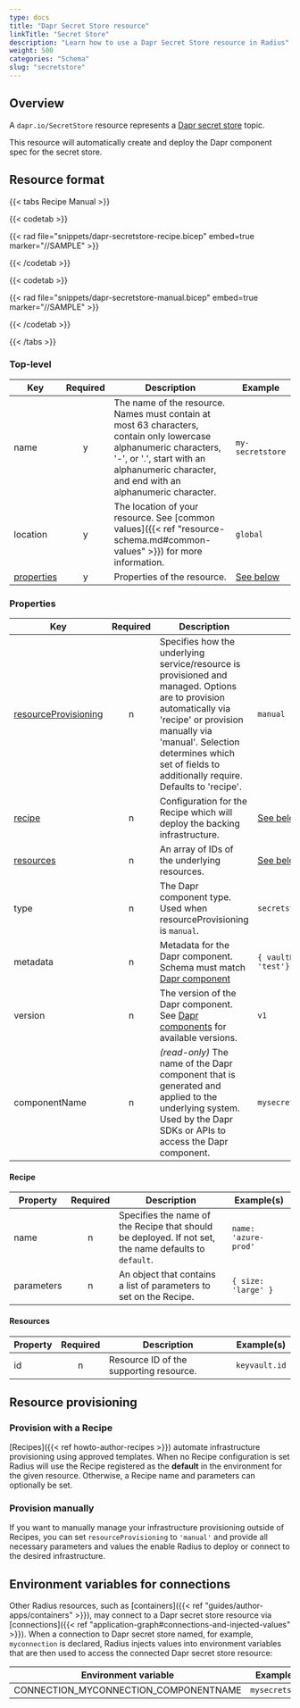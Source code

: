 ```yaml
---
type: docs
title: "Dapr Secret Store resource"
linkTitle: "Secret Store"
description: "Learn how to use a Dapr Secret Store resource in Radius"
weight: 500
categories: "Schema"
slug: "secretstore"
---
```


## Overview

A `dapr.io/SecretStore` resource represents a [Dapr secret store](https://docs.dapr.io/developing-applications/building-blocks/secrets/secrets-overview/) topic.

This resource will automatically create and deploy the Dapr component spec for the secret store.

## Resource format

{{< tabs Recipe Manual >}}

{{< codetab >}}

{{< rad file="snippets/dapr-secretstore-recipe.bicep" embed=true marker="//SAMPLE" >}}

{{< /codetab >}}

{{< codetab >}}

{{< rad file="snippets/dapr-secretstore-manual.bicep" embed=true marker="//SAMPLE" >}}

{{< /codetab >}}

{{< /tabs >}}

### Top-level

| Key  | Required | Description | Example |
|------|:--------:|-------------|---------|
| name | y | The name of the resource. Names must contain at most 63 characters, contain only lowercase alphanumeric characters, '-', or '.', start with an alphanumeric character, and end with an alphanumeric character. | `my-secretstore` |
| location | y | The location of your resource. See [common values]({{< ref "resource-schema.md#common-values" >}}) for more information. | `global`
| [properties](#properties) | y | Properties of the resource. | [See below](#properties)

### Properties

| Key  | Required | Description | Example |
|------|:--------:|-------------|---------|
| [resourceProvisioning](#resource-provisioning) | n | Specifies how the underlying service/resource is provisioned and managed. Options are to provision automatically via 'recipe' or provision manually via 'manual'. Selection determines which set of fields to additionally require. Defaults to 'recipe'. | `manual`
| [recipe](#recipe) | n | Configuration for the Recipe which will deploy the backing infrastructure. | [See below](#recipe)
| [resources](#resources)  | n | An array of IDs of the underlying resources. | [See below](#resources)
| type | n | The Dapr component type. Used when resourceProvisioning is `manual`. | `secretstores.azure.keyvault`
| metadata | n | Metadata for the Dapr component. Schema must match [Dapr component](https://docs.dapr.io/reference/components-reference/supported-secret-stores/) | `{ vaultName: {value: 'test'} }` |
| version | n | The version of the Dapr component. See [Dapr components](https://docs.dapr.io/reference/components-reference/supported-secret-stores/) for available versions. | `v1` |
| componentName | n | _(read-only)_ The name of the Dapr component that is generated and applied to the underlying system. Used by the Dapr SDKs or APIs to access the Dapr component. | `mysecretstore` |

#### Recipe

| Property | Required | Description | Example(s) |
|------|:--------:|-------------|---------|
| name | n | Specifies the name of the Recipe that should be deployed. If not set, the name defaults to `default`. | `name: 'azure-prod'`
| parameters | n | An object that contains a list of parameters to set on the Recipe. | `{ size: 'large' }`

#### Resources

| Property | Required | Description | Example(s) |
|----------|:--------:|-------------|------------|
| id | n |  Resource ID of the supporting resource. |`keyvault.id`

## Resource provisioning

### Provision with a Recipe

[Recipes]({{< ref howto-author-recipes >}}) automate infrastructure provisioning using approved templates.
When no Recipe configuration is set Radius will use the Recipe registered as the **default** in the environment for the given resource. Otherwise, a Recipe name and parameters can optionally be set.

### Provision manually

If you want to manually manage your infrastructure provisioning outside of Recipes, you can set `resourceProvisioning` to `'manual'` and provide all necessary parameters and values the enable Radius to deploy or connect to the desired infrastructure.

## Environment variables for connections

Other Radius resources, such as [containers]({{< ref "guides/author-apps/containers" >}}), may connect to a Dapr secret store resource via [connections]({{< ref "application-graph#connections-and-injected-values" >}}). When a connection to Dapr secret store named, for example, `myconnection` is declared, Radius injects values into environment variables that are then used to access the connected Dapr secret store resource:

| Environment variable | Example(s) |
|----------------------|------------|
| CONNECTION_MYCONNECTION_COMPONENTNAME | `mysecretstore` |